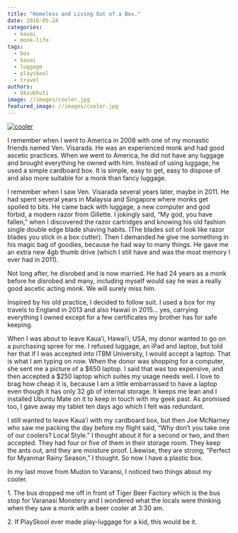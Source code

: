 ```yaml
---
title: "Homeless and Living Out of a Box."
date: 2016-05-24
categories: 
  - kauai
  - monk-life
tags: 
  - box
  - kauai
  - luggage
  - playskool
  - travel
authors: 
  - bksubhuti
image: //images/cooler.jpg
featured_image: //images/cooler.jpg
---
```


[![cooler](assets/images/cooler.jpg)](https://subhuti.withmetta.net/wp-content/uploads/2016/05/cooler.jpg)

I remember when I went to America in 2008 with one of my monastic friends named Ven. Visarada. He was an experienced monk and had good ascetic practices. When we went to America, he did not have any luggage and brought everything he owned with him. Instead of using luggage, he used a simple cardboard box. It is simple, easy to get, easy to dispose of and also more suitable for a monk than fancy luggage.

I remember when I saw Ven. Visarada several years later, maybe in 2011. He had spent several years in Malaysia and Singapore where monks get spoiled to bits. He came back with luggage, a new computer and god forbid, a modern razor from Gillette. I jokingly said, “My god, you have fallen,” when I discovered the razor cartridges and knowing his old fashion single double edge blade shaving habits. (The blades sot of look like razor blades you stick in a box cutter). Then I demanded he give me something in his magic bag of goodies, because he had way to many things. He gave me an extra new 4gb thumb drive (which I still have and was the most memory I ever had in 2011).

Not long after, he disrobed and is now married. He had 24 years as a monk before he disrobed and many, including myself would say he was a really good ascetic acting monk. We will surely miss him.

Inspired by his old practice, I decided to follow suit. I used a box for my travels to England in 2013 and also Hawaii in 2015… yes, carrying everything I owned except for a few certificates my brother has for safe keeping.

When I was about to leave Kaua’i, Hawai’i, USA, my donor wanted to go on a purchasing spree for me. I refused luggage, an iPad and laptop, but told her that if I was accepted into ITBM University, I would accept a laptop. That is what I am typing on now. When the donor was shopping for a computer, she sent me a picture of a $650 laptop. I said that was too expensive, and then accepted a $250 laptop which suites my usage needs well. I love to brag how cheap it is, because I am a little embarrassed to have a laptop even though it has only 32 gb of internal storage. It keeps me lean and I installed Ubuntu Mate on it to keep in touch with my geek past. As promised too, I gave away my tablet ten days ago which I felt was redundant.

I still wanted to leave Kaua’i with my cardboard box, but then Joe McNarney who saw me packing the day before my flight said, “Why don’t you take one of our coolers? Local Style.” I thought about it for a second or two, and then accepted. They had four or five of them in their storage room. They keep the ants out, and they are moisture proof. Likewise, they are strong, “Perfect for Myanmar Rainy Season,” I thought. So now I have a plastic box.

In my last move from Mudon to Varansi, I noticed two things about my cooler.

1\. The bus dropped me off in front of Tiger Beer Factory which is the bus stop for Varanasi Monstery and I wondered what the locals were thinking when they saw a monk with a beer cooler at 3:30 am.

2\. If PlaySkool ever made play-luggage for a kid, this would be it.